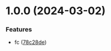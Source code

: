 # 1.0.0 (2024-03-02)


### Features

* fc ([78c28de](https://github.com/username/git-extended/commit/78c28defdda73c7d2aa93189d3a2981568989fa2))



